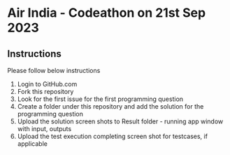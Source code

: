 # Air India - Codeathon on 21st Sep 2023

## Instructions
Please follow below instructions
  1. Login to GitHub.com
  2. Fork this repository
  3. Look for the first issue for the first programming question
  4. Create a folder under this repository and add the solution for the programming question
  5. Upload the solution screen shots to Result folder - running app window with input, outputs
  6. Upload the test execution completing screen shot for testcases, if applicable


